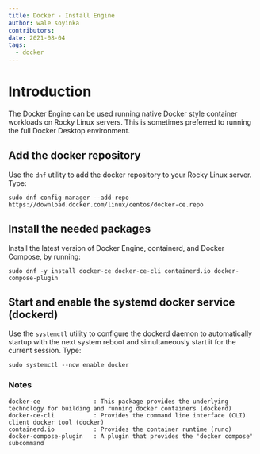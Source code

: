 ```yaml
---
title: Docker - Install Engine
author: wale soyinka
contributors:
date: 2021-08-04
tags:
  - docker
---
```


# Introduction

The Docker Engine can be used running native Docker style container workloads on Rocky Linux servers. This is sometimes preferred to running the full Docker Desktop environment.

## Add the docker repository

Use the `dnf` utility to add the docker repository to your Rocky Linux server. Type:

```
sudo dnf config-manager --add-repo https://download.docker.com/linux/centos/docker-ce.repo
```

## Install the needed packages

Install the latest version of Docker Engine, containerd, and Docker Compose, by running:

```
sudo dnf -y install docker-ce docker-ce-cli containerd.io docker-compose-plugin
```

## Start and enable the systemd docker service (dockerd)

Use the `systemctl` utility to configure the dockerd daemon to automatically startup with the next system reboot and simultaneously start it for the current session. Type:

```
sudo systemctl --now enable docker
```


### Notes

```
docker-ce               : This package provides the underlying technology for building and running docker containers (dockerd) 
docker-ce-cli           : Provides the command line interface (CLI) client docker tool (docker)
containerd.io           : Provides the container runtime (runc)
docker-compose-plugin   : A plugin that provides the 'docker compose' subcommand 

```



